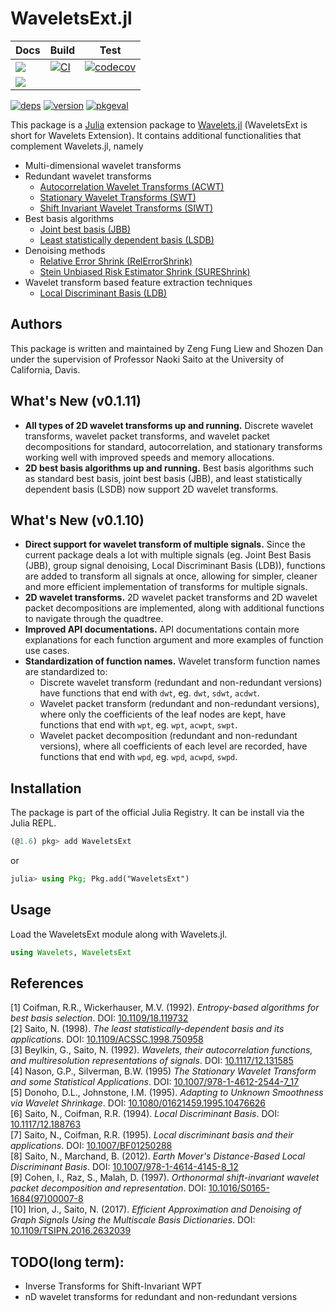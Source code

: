 # WaveletsExt.jl

| Docs | Build | Test |
|------|-------|------|
| [![](https://img.shields.io/badge/docs-stable-blue.svg)](https://UCD4IDS.github.io/WaveletsExt.jl/stable) | [![CI](https://github.com/UCD4IDS/WaveletsExt.jl/actions/workflows/CI.yml/badge.svg)](https://github.com/UCD4IDS/WaveletsExt.jl/actions) | [![codecov](https://codecov.io/gh/UCD4IDS/WaveletsExt.jl/branch/master/graph/badge.svg?token=U3EOscAvPE)](https://codecov.io/gh/UCD4IDS/WaveletsExt.jl) |
| [![](https://img.shields.io/badge/docs-dev-blue.svg)](https://UCD4IDS.github.io/WaveletsExt.jl/dev) | | |

[![deps](https://juliahub.com/docs/WaveletsExt/deps.svg)](https://juliahub.com/ui/Packages/WaveletsExt/iZ29j?t=2)
[![version](https://juliahub.com/docs/WaveletsExt/version.svg)](https://juliahub.com/ui/Packages/WaveletsExt/iZ29j)
[![pkgeval](https://juliahub.com/docs/WaveletsExt/pkgeval.svg)](https://juliahub.com/ui/Packages/WaveletsExt/iZ29j)

This package is a [Julia](https://github.com/JuliaLang/julia) extension package to
[Wavelets.jl](https://github.com/JuliaDSP/Wavelets.jl) (WaveletsExt is short for Wavelets
Extension). It contains additional functionalities that complement Wavelets.jl, namely
- Multi-dimensional wavelet transforms
- Redundant wavelet transforms
    - [Autocorrelation Wavelet Transforms (ACWT)](https://www.spiedigitallibrary.org/conference-proceedings-of-spie/1826/1/Wavelets-their-autocorrelation-functions-and-multiresolution-representations-of-signals/10.1117/12.131585.short)
    - [Stationary Wavelet Transforms (SWT)](https://doi.org/10.1007/978-1-4612-2544-7_17)
    - [Shift Invariant Wavelet Transforms (SIWT)](https://doi.org/10.1016/S0165-1684(97)00007-8)
- Best basis algorithms
    - [Joint best basis (JBB)](https://ieeexplore.ieee.org/document/119732)
    - [Least statistically dependent basis (LSDB)](https://ieeexplore.ieee.org/document/750958)
- Denoising methods
    - [Relative Error Shrink (RelErrorShrink)](https://ieeexplore.ieee.org/document/7752982)
    - [Stein Unbiased Risk Estimator Shrink (SUREShrink)](https://www.tandfonline.com/doi/abs/10.1080/01621459.1995.10476626)
- Wavelet transform based feature extraction techniques
    - [Local Discriminant Basis (LDB)](https://www.spiedigitallibrary.org/conference-proceedings-of-spie/2303/1/Local-discriminant-bases/10.1117/12.188763.short)

## Authors
This package is written and maintained by Zeng Fung Liew and Shozen Dan under the supervision of Professor Naoki Saito at the University of California, Davis.

## What's New (v0.1.11)
- **All types of 2D wavelet transforms up and running.** Discrete wavelet transforms, wavelet packet transforms, and wavelet packet decompositions for standard, autocorrelation, and stationary transforms working well with improved speeds and memory allocations.
- **2D best basis algorithms up and running.** Best basis algorithms such as standard best basis, joint best basis (JBB), and least statistically dependent basis (LSDB) now support 2D wavelet transforms.

## What's New (v0.1.10)
- **Direct support for wavelet transform of multiple signals.** Since the current package deals
  a lot with multiple signals (eg. Joint Best Basis (JBB), group signal denoising, Local
  Discriminant Basis (LDB)), functions are added to transform all signals at once, allowing
  for simpler, cleaner and more efficient implementation of transforms for multiple signals.
- **2D wavelet transforms.** 2D wavelet packet transforms and 2D wavelet packet
  decompositions are implemented, along with additional functions to navigate through the quadtree.
- **Improved API documentations.** API documentations contain more explanations for each
  function argument and more examples of function use cases.
- **Standardization of function names.** Wavelet transform function names are standardized
  to:
    - Discrete wavelet transform (redundant and non-redundant versions) have functions that
      end with `dwt`, eg. `dwt`, `sdwt`, `acdwt`.
    - Wavelet packet transform (redundant and non-redundant versions), where only the
      coefficients of the leaf nodes are kept, have functions that end with `wpt`, eg.
      `wpt`, `acwpt`, `swpt`.
    - Wavelet packet decomposition (redundant and non-redundant versions), where all
      coefficients of each level are recorded, have functions that end with `wpd`, eg.
      `wpd`, `acwpd`, `swpd`.

## Installation
The package is part of the official Julia Registry. It can be install via the Julia REPL.
```julia
(@1.6) pkg> add WaveletsExt
```
or
```julia
julia> using Pkg; Pkg.add("WaveletsExt")
```
## Usage
Load the WaveletsExt module along with Wavelets.jl.
```julia
using Wavelets, WaveletsExt
```

## References
[1] Coifman, R.R., Wickerhauser, M.V. (1992). *Entropy-based algorithms for best basis
selection*. DOI: [10.1109/18.119732](https://ieeexplore.ieee.org/document/119732) <br>
[2] Saito, N. (1998). *The least statistically-dependent basis and its applications*. DOI:
[10.1109/ACSSC.1998.750958](https://ieeexplore.ieee.org/document/750958) <br>
[3] Beylkin, G., Saito, N. (1992). *Wavelets, their autocorrelation functions, and
multiresolution representations of signals*. DOI:
[10.1117/12.131585](https://www.spiedigitallibrary.org/conference-proceedings-of-spie/1826/1/Wavelets-their-autocorrelation-functions-and-multiresolution-representations-of-signals/10.1117/12.131585.short)
<br>
[4] Nason, G.P., Silverman, B.W. (1995) *The Stationary Wavelet Transform and some
Statistical Applications*. DOI:
[10.1007/978-1-4612-2544-7_17](https://doi.org/10.1007/978-1-4612-2544-7_17) <br>
[5] Donoho, D.L., Johnstone, I.M. (1995). *Adapting to Unknown Smoothness via Wavelet
Shrinkage*. DOI:
[10.1080/01621459.1995.10476626](https://www.tandfonline.com/doi/abs/10.1080/01621459.1995.10476626)
<br>
[6] Saito, N., Coifman, R.R. (1994). *Local Discriminant Basis*. DOI:
[10.1117/12.188763](https://www.spiedigitallibrary.org/conference-proceedings-of-spie/2303/1/Local-discriminant-bases/10.1117/12.188763.short)
<br>
[7] Saito, N., Coifman, R.R. (1995). *Local discriminant basis and their applications*. DOI:
[10.1007/BF01250288](https://doi.org/10.1007/BF01250288) <br>
[8] Saito, N., Marchand, B. (2012). *Earth Mover's Distance-Based Local Discriminant Basis*.
DOI: [10.1007/978-1-4614-4145-8_12](https://doi.org/10.1007/978-1-4614-4145-8_12) <br>
[9] Cohen, I., Raz, S., Malah, D. (1997). *Orthonormal shift-invariant wavelet packet
decomposition and representation*. DOI:
[10.1016/S0165-1684(97)00007-8](https://doi.org/10.1016/S0165-1684(97)00007-8) <br>
[10] Irion, J., Saito, N. (2017). *Efficient Approximation and Denoising of Graph Signals
Using the Multiscale Basis Dictionaries*. DOI: [10.1109/TSIPN.2016.2632039](https://ieeexplore.ieee.org/document/7752982)


## TODO(long term):
* Inverse Transforms for Shift-Invariant WPT
* nD wavelet transforms for redundant and non-redundant versions